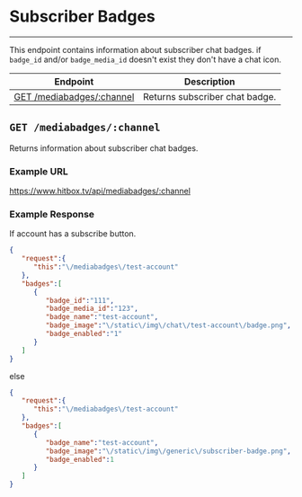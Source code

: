 # Subscriber Badges
***

This endpoint contains information about subscriber chat badges. if `badge_id` and/or `badge_media_id` doesn't exist they don't have a chat icon.

| Endpoint | Description |
| ---- | --------------- |
| [GET /mediabadges/:channel](/channel/subscriber_badges.md#get-mediabadgeschannel) | Returns subscriber chat badge. |

## `GET /mediabadges/:channel`

Returns information about subscriber chat badges.

### Example URL

https://www.hitbox.tv/api/mediabadges/:channel

### Example Response 

If account has a subscribe button.
```json
{
   "request":{
      "this":"\/mediabadges\/test-account"
   },
   "badges":[
      {
         "badge_id":"111",
         "badge_media_id":"123",
         "badge_name":"test-account",
         "badge_image":"\/static\/img\/chat\/test-account\/badge.png",
         "badge_enabled":"1"
      }
   ]
}
```

else

```json
{
   "request":{
      "this":"\/mediabadges\/test-account"
   },
   "badges":[
      {
         "badge_name":"test-account",
         "badge_image":"\/static\/img\/generic\/subscriber-badge.png",
         "badge_enabled":1
      }
   ]
}
```
